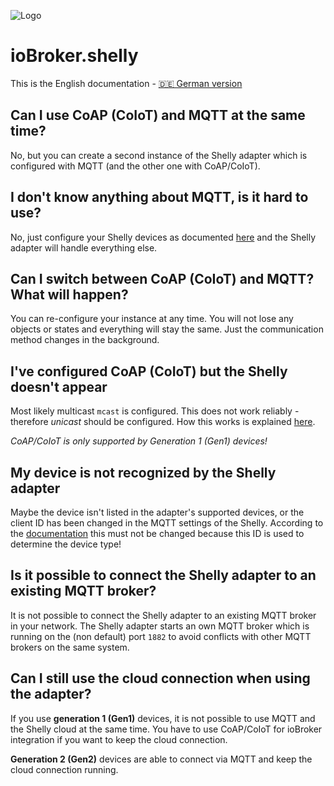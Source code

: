 ![Logo](../../admin/shelly.png)

# ioBroker.shelly

This is the English documentation - [🇩🇪 German version](../de/faq.md)

## Can I use CoAP (CoIoT) and MQTT at the same time?

No, but you can create a second instance of the Shelly adapter which is configured with MQTT (and the other one with CoAP/CoIoT).

## I don't know anything about MQTT, is it hard to use?

No, just configure your Shelly devices as documented [here](protocol-mqtt.md) and the Shelly adapter will handle everything else.

## Can I switch between CoAP (CoIoT) and MQTT? What will happen?

You can re-configure your instance at any time. You will not lose any objects or states and everything will stay the same. Just the communication method changes in the background.

## I've configured CoAP (CoIoT) but the Shelly doesn't appear

Most likely multicast `mcast` is configured. This does not work reliably - therefore *unicast* should be configured. How this works is explained [here](protocol-coap.md).

*CoAP/CoIoT is only supported by Generation 1 (Gen1) devices!*

## My device is not recognized by the Shelly adapter

Maybe the device isn't listed in the adapter's supported devices, or the client ID has been changed in the MQTT settings of the Shelly. According to the [documentation](protocol-mqtt.md) this must not be changed because this ID is used to determine the device type!

## Is it possible to connect the Shelly adapter to an existing MQTT broker?

It is not possible to connect the Shelly adapter to an existing MQTT broker in your network. The Shelly adapter starts an own MQTT broker which is running on the (non default) port ``1882`` to avoid conflicts with other MQTT brokers on the same system.

## Can I still use the cloud connection when using the adapter?

If you use **generation 1 (Gen1)** devices, it is not possible to use MQTT and the Shelly cloud at the same time. You have to use CoAP/CoIoT for ioBroker integration if you want to keep the cloud connection.

**Generation 2 (Gen2)** devices are able to connect via MQTT and keep the cloud connection running.
